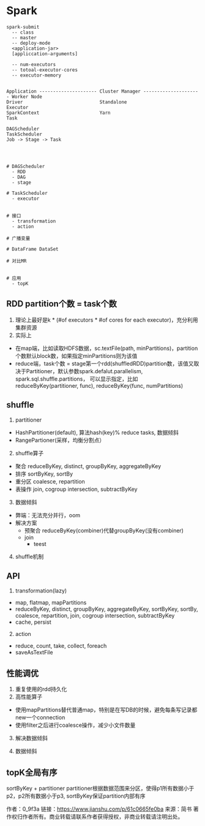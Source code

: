 # Spark
```
spark-submit 
  -- class
  -- master
  -- deploy-mode 
  <application-jar>
  [appliccation-arguments]
  
  -- num-executors
  -- totoal-executor-cores
  -- executor-memory
    

Application --------------------- Cluster Manager --------------------- Worker Node
Driver                            Standalone                            Executor
SparkContext                      Yarn                                  Task

DAGScheduler 
TaskScheduler
Job -> Stage -> Task




# DAGScheduler 
  - RDD
  - DAG
  - stage

# TaskScheduler
  - executor
  

# 接口
  - transformation
  - action
  
# 广播变量

# DataFrame DataSet

# 对比MR


# 应用
  - topK
```

## RDD partition个数 = task个数
1. 理论上最好是k * (#of executors * #of cores for each executor)，充分利用集群资源
2. 实际上
  - 在map端，比如读取HDFS数据，sc.textFile(path, minPartitions)，partition个数默认block数，如果指定minPartitions则为该值
  - reduce端，task个数 = stage第一个rdd(shuffledRDD)partition数，该值又取决于Partitioner，默认参数spark.defalut.parallelism, spark.sql.shuffle.partitions，
    可以显示指定，比如reduceByKey(partitioner, func), reduceByKey(func, numPartitions)
  
  
## shuffle
1. partitioner
  - HashPartitioner(default), 算法hash(key)% reduce tasks, 数据倾斜
  - RangePartioner(采样，均衡分割点）
  
2. shuffle算子
  - 聚合 reduceByKey, distinct, groupByKey, aggregateByKey
  - 排序 sortByKey, sortBy
  - 重分区 coalesce, repartition
  - 表操作 join, cogroup intersection, subtractByKey
  
3. 数据倾斜
  - 弊端：无法充分并行，oom
  - 解决方案
    - 预聚合 reduceByKey(combiner)代替groupByKey(没有combiner)
    - join
      - teest

4. shuffle机制





## API
1. transformation(lazy)
  - map, flatmap, mapPartitions
  - reduceByKey, distinct, groupByKey, aggregateByKey, sortByKey, sortBy, coalesce, repartition, join, cogroup intersection, subtractByKey
  - cache, persist 
2. action
  - reduce, count, take, collect, foreach
  - saveAsTextFile




## 性能调优
1. 重复使用的rdd持久化
2. 高性能算子
  - 使用mapPartitions替代普通map，特别是在写DB的时候，避免每条写记录都new一个connection
  - 使用filter之后进行coalesce操作，减少小文件数量
3. 解决数据倾斜


2. 数据倾斜

## topK全局有序
sortByKey + partitioner
partitioner根据数据范围来分区，使得p1所有数据小于p2，p2所有数据小于p3, sortByKey保证partition内部有序



作者：0_9f3a
链接：https://www.jianshu.com/p/61c0665fe0ba
来源：简书
著作权归作者所有。商业转载请联系作者获得授权，非商业转载请注明出处。
